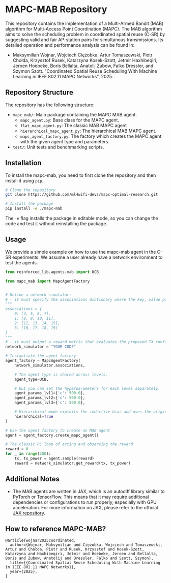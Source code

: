 # MAPC-MAB Repository

This repository contains the implementation of a Multi-Armed Bandit (MAB) algorithm for Multi-Access Point Coordination (MAPC). The MAB algorithm aims to solve the scheduling problem in coordinated spatial reuse (C-SR) by suggesting valid and fair AP-station pairs for simultanous transmissions. Its detailed operation and performance analysis can be found in:

- Maksymilian Wojnar, Wojciech Ciężobka, Artur Tomaszewski, Piotr Chołda, Krzysztof Rusek, Katarzyna Kosek-Szott, Jetmir Haxhibeqiri, Jeroen Hoebeke, Boris Bellalta, Anatolij Zubow, Falko Dressler, and Szymon Szott. "Coordinated Spatial Reuse Scheduling With Machine Learning in IEEE 802.11 MAPC Networks", 2025.

## Repository Structure

The repository has the following structure:

- `mapc_mab/`: Main package containing the MAPC MAB agent. 
  - `mapc_agent.py`: Base class for the MAPC agent.
  - `flat_mapc_agent.py`: The classic MAB MAPC agent
  - `hierarchical_mapc_agent.py`: The hierarchical MAB MAPC agent.
  - `mapc_agent_factory.py`: The factory which creates the MAPC agent with the given agent type and parameters.
- `test/`: Unit tests and benchmarking scripts.

## Installation

To install the mapc-mab, you need to first clone the repository and then install it using `pip`.

```bash
# Clone the repository
git clone https://github.com/ml4wifi-devs/mapc-optimal-research.git

# Install the package
pip install -e ./mapc-mab
```

The `-e` flag installs the package in editable mode, so you can change the code and test it without reinstalling the package.

## Usage
We provide a simple example on how to use the mapc-mab agent in the C-SR experiments. We assume a user already have a network environment to test the agents.

```python
from reinforced_lib.agents.mab import UCB

from mapc_mab import MapcAgentFactory


# Define a network simulator:
# - it must specify the associations dictionary where the key, value pair represents the AP, list of STAs associated with that AP, i.e.:
"""
associations = {
    0: [4, 5, 6, 7],
    1: [8, 9, 10, 11],
    2: [12, 13, 14, 15],
    3: [16, 17, 18, 19]
}
"""
# - it must output a reward metric that evaluates the proposed TX configuration.
network_simulator = "YOUR CODE"

# Instantiate the agent factory
agent_factory = MapcAgentFactory(
    network_simulator.associations,

    # The agent type is shared across levels,
    agent_type=UCB,

    # but you can set the hyperparameters for each level separately.
    agent_params_lvl1={'c': 500.0},
    agent_params_lvl2={'c': 500.0},
    agent_params_lvl3={'c': 500.0},

    # Hierarchical mode exploits the inductive bias and uses the original and efficient hierarchical MAB approach (more details in the paper).
    hierarchical=True
)

# Use the agent factory to create an MAB agent
agent = agent_factory.create_mapc_agent()

# The classic RL loop of acting and observing the reward
reward = 0
for _ in range(200):
    tx, tx_power = agent.sample(reward)
    reward = network_simulator.get_reward(tx, tx_power)
```

## Additional Notes

-   The MAB agents are written in JAX, which is an autodiff library similar to PyTorch or TensorFlow. This means that it may require additional dependencies or configurations to run properly, especially with GPU acceleration. For more information on JAX, please refer to the official [JAX repository](https://jax.readthedocs.io/en/latest/).

## How to reference MAPC-MAB?

```
@article{wojnar2025coordinated,
  author={Wojnar, Maksymilian and Ciężobka, Wojciech and Tomaszewski, Artur and Chołda, Piotr and Rusek, Krzysztof and Kosek-Szott, Katarzyna and Haxhibeqiri, Jetmir and Hoebeke, Jeroen and Bellalta, Boris and Zubow, Anatolij and Dressler, Falko and Szott, Szymon},
  title={{Coordinated Spatial Reuse Scheduling With Machine Learning in IEEE 802.11 MAPC Networks}}, 
  year={2025},
}
```
